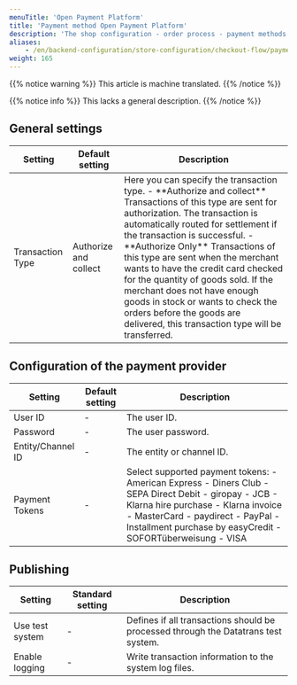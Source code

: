 ```yaml
---
menuTitle: 'Open Payment Platform'
title: 'Payment method Open Payment Platform'
description: 'The shop configuration - order process - payment methods - Open Payment Platform.'
aliases:
    - /en/backend-configuration/store-configuration/checkout-flow/payment-methods/payment-method-opp/
weight: 165
---
```


{{% notice warning %}}
This article is machine translated.
{{% /notice %}}

{{% notice info %}}
This lacks a general description.
{{% /notice %}}
 ## General settings

<table><thead><tr><th>Setting</th> <th>Default setting</th> <th>Description</th> </tr></thead><tbody><tr><td>Transaction Type</td> <td>Authorize and collect</td> <td>Here you can specify the transaction type. - **Authorize and collect** Transactions of this type are sent for authorization. The transaction is automatically routed for settlement if the transaction is successful.
- **Authorize Only** Transactions of this type are sent when the merchant wants to have the credit card checked for the quantity of goods sold. If the merchant does not have enough goods in stock or wants to check the orders before the goods are delivered, this transaction type will be transferred.

</td></tr></tbody></table>

## Configuration of the payment provider

<table><thead><tr><th>Setting</th> <th>Default setting</th> <th>Description</th> </tr></thead><tbody><tr><td>User ID</td> <td>-</td> <td>The user ID.</td> </tr><tr><td>Password</td> <td>-</td> <td>The user password.</td> </tr><tr><td>Entity/Channel ID</td> <td>-</td> <td>The entity or channel ID.</td> </tr><tr><td>Payment Tokens</td> <td>-</td> <td>Select supported payment tokens: - American Express
- Diners Club
- SEPA Direct Debit
- giropay
- JCB
- Klarna hire purchase
- Klarna invoice
- MasterCard
- paydirect
- PayPal
- Installment purchase by easyCredit
- SOFORTüberweisung
- VISA

</td></tr></tbody></table>

## Publishing

<table><thead><tr><th>Setting</th> <th>Standard setting</th> <th>Description</th> </tr></thead><tbody><tr><td>Use test system</td> <td>-</td> <td>Defines if all transactions should be processed through the Datatrans test system.</td> </tr><tr><td>Enable logging</td> <td>-</td> <td>Write transaction information to the system log files.</td></tr></tbody></table>
